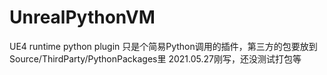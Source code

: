 # UnrealPythonVM
UE4 runtime python plugin
只是个简易Python调用的插件，第三方的包要放到Source/ThirdParty/PythonPackages里
2021.05.27刚写，还没测试打包等
